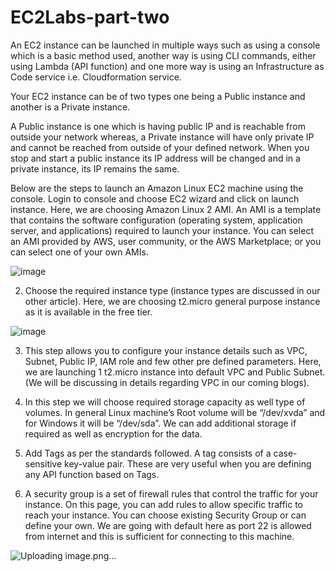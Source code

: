 # EC2Labs-part-two

An EC2 instance can be launched in multiple ways such as using a console which is a basic method used, another way is using CLI commands, either using Lambda (API function) and one more way is using an Infrastructure as Code service i.e. Cloudformation service.

Your EC2 instance can be of two types one being a Public instance and another is a Private instance.

A Public instance is one which is having public IP and is reachable from outside your network whereas, a Private instance will have only private IP and cannot be reached from outside of your defined network. When you stop and start a public instance its IP address will be changed and in a private instance, its IP remains the same.

Below are the steps to launch an Amazon Linux EC2 machine using the console.
Login to console and choose EC2 wizard and click on launch instance. Here, we are choosing Amazon Linux 2 AMI.
An AMI is a template that contains the software configuration (operating system, application server, and applications) required to launch your instance. You can select an AMI provided by AWS, user community, or the AWS Marketplace; or you can select one of your own AMIs.

![image](https://user-images.githubusercontent.com/103466963/174646505-2cd3db3e-aab1-48b7-b56e-a5822beb5433.png)

2. Choose the required instance type (instance types are discussed in our other article). Here, we are choosing t2.micro general purpose instance as it is available in the free tier.

![image](https://user-images.githubusercontent.com/103466963/174646691-47ce1f00-5407-4a53-9733-ca7c8e61c06f.png)

3. This step allows you to configure your instance details such as VPC, Subnet, Public IP, IAM role and few other pre defined parameters. Here, we are launching 1 t2.micro instance into default VPC and Public Subnet. (We will be discussing in details regarding VPC in our coming blogs).


4. In this step we will choose required storage capacity as well type of volumes. In general Linux machine’s Root volume will be “/dev/xvda” and for Windows it will be “/dev/sda”. We can add additional storage if required as well as encryption for the data.

5. Add Tags as per the standards followed. A tag consists of a case-sensitive key-value pair. These are very useful when you are defining any API function based on Tags.


6. A security group is a set of firewall rules that control the traffic for your instance. On this page, you can add rules to allow specific traffic to reach your instance. You can choose existing Security Group or can define your own. We are going with default here as port 22 is allowed from internet and this is sufficient for connecting to this machine.

![Uploading image.png…]()






